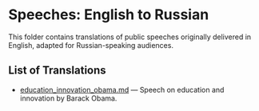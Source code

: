 # Speeches: English to Russian

This folder contains translations of public speeches originally delivered in English, adapted for Russian-speaking audiences.

## List of Translations

- [education_innovation_obama.md](./education_innovation_obama.md) — Speech on education and innovation by Barack Obama.
